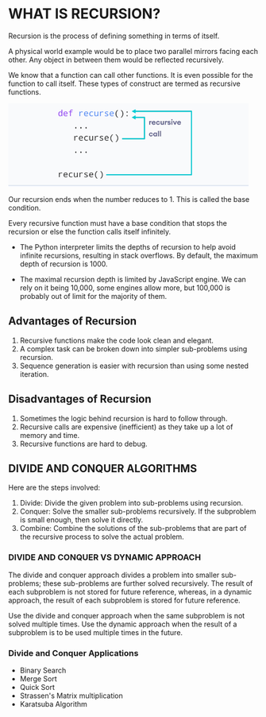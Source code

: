# WHAT IS RECURSION?

Recursion is the process of defining something in terms of itself.

A physical world example would be to place two parallel mirrors facing each other. Any object in between them would be reflected recursively.

We know that a function can call other functions. It is even possible for the function to call itself. These types of construct are termed as recursive functions.

![Recursion Image](../../documentation/recursion.png)

Our recursion ends when the number reduces to 1. This is called the base condition.

Every recursive function must have a base condition that stops the recursion or else the function calls itself infinitely.

- The Python interpreter limits the depths of recursion to help avoid infinite recursions, resulting in stack overflows. By default, the maximum depth of recursion is 1000.

- The maximal recursion depth is limited by JavaScript engine. We can rely on it being 10,000, some engines allow more, but 100,000 is probably out of limit for the majority of them.

## Advantages of Recursion

1. Recursive functions make the code look clean and elegant.
2. A complex task can be broken down into simpler sub-problems using recursion.
3. Sequence generation is easier with recursion than using some nested iteration.

## Disadvantages of Recursion

1. Sometimes the logic behind recursion is hard to follow through.
2. Recursive calls are expensive (inefficient) as they take up a lot of memory and time.
3. Recursive functions are hard to debug.

## DIVIDE AND CONQUER ALGORITHMS

Here are the steps involved:

1. Divide: Divide the given problem into sub-problems using recursion.
2. Conquer: Solve the smaller sub-problems recursively. If the subproblem is small enough, then solve it directly.
3. Combine: Combine the solutions of the sub-problems that are part of the recursive process to solve the actual problem.

### DIVIDE AND CONQUER VS DYNAMIC APPROACH

The divide and conquer approach divides a problem into smaller sub-problems; these sub-problems are further solved recursively. The result of each subproblem is not stored for future reference, whereas, in a dynamic approach, the result of each subproblem is stored for future reference.

Use the divide and conquer approach when the same subproblem is not solved multiple times. Use the dynamic approach when the result of a subproblem is to be used multiple times in the future.

### Divide and Conquer Applications

- Binary Search
- Merge Sort
- Quick Sort
- Strassen's Matrix multiplication
- Karatsuba Algorithm
